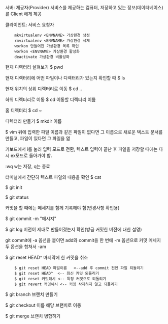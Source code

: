 서버: 제공자(Provider) 서비스를 제공하는 컴퓨터, 저장하고 있는 정보(데이터베이스)를 Client 에게 제공

클라이언트: 서비스 요청자

        mkvirtualenv <ENVNAME> 가상환경 생성
        rmvirtualenv <ENVNAME> 가상환경 삭제
        workon 만들어진 가상환경 목록 확인
        workon <ENVNAME> 가상환경 활성화
        deactivate 가상환경 비활성화

  현재 디렉터리 살펴보기 $ pwd
  
  현재 디렉터리에 어떤 파일이나 디렉터리가 있는지 확인할 때 $ ls
  
  현재 위치의 상위 디렉터리로 이동 $ cd ..
  
  하위 디렉터리로 이동 $ cd 이동할 디렉터리 이름
  
  홈 디렉터리 $ cd ~
  
  디렉터리 만들기 $ mkdir 이름
  
  $ vim 뒤에 입력한 파일 이름과 같은 파일이 없다면 그 이름으로 새로운 텍스트 문서를 만들고, 파일이 있다면 그 파일을 엶
  
  키보드에서 i를 눌러 입력 모드로 전환,
  텍스트 입력이 끝난 후 파일을 저장할 때에는 다시 ex모드로 돌아가야 함.
  
  :wq w는 저장, q는 종료
  
  터미널에서 간단히 텍스트 파일의 내용을 확인 $ cat
  
  $ git init
  
  $ git status
  
  커밋을 할 때에는 메세지를 함께 기록해야 함(변경사항 확인용)
  
  $ git commit -m "메시지"
  
  $ git log 버전이 제대로 만들어졌는지 확인(방금 커밋한 버전에 대한 설명)
  
  git commit에 -a 옵션을 붙이면 add와 commit을 한 번에 
  -m 옵션으로 커밋 메세지 
  두 옵션을 합쳐서 -am
  
  $ git reset HEAD^ 마지막에 한 커밋을 취소
  
        $ git reset HEAD 파일이름   <--add 후 commit 전인 파일 되돌리기
        $ git reset HEAD^  <-- 최신 커밋 되돌리기
        $ git reset 커밋해시 <-- 특정 커밋으로 되돌리기
        $ git revert 커밋해시 <-- 커밋 삭제하지 않고 되돌리기

$ git branch 브랜치 만들기

$ git checkout 이름 해당 브랜치로 이동

$ git merge 브랜치 병합하기
